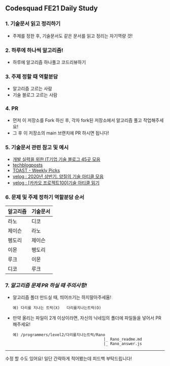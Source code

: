 ## Codesquad FE21 Daily Study

### **1.** 기술문서 읽고 정리하기
- 주제를 정한 후, 기술문서도 같은 문서를 읽고 정리는 자기역량 것!

### **2.** 하루에 하나씩 알고리즘!
- 하루에 알고리즘 하나풀고 코드리뷰하기

### **3.** 주제 정할 때 역할분담
- 알고리즘 고르는 사람  
- 기술 블로그 고르는 사람

### **4.** PR
- 먼저 이 저장소를 Fork 하신 후, 각자 fork된 저장소에서 알고리즘 풀고 작업해주세요!
- 그 후 이 저장소의 main 브랜치에 PR 하시면 됩니다!

### **5.** 기술문서 관련 참고 및 예시
- [개발 실력을 위한 IT기업 기술 블로그 45곳 모음](https://brunch.co.kr/@sicle-official/35)
- [techblogposts](https://techblogposts.com/)
- [TOAST - Weekly Picks](https://ui.toast.com/weekly-pick/ko)
- [velog : 2020년 상반기. 양질의 기술 아티클 모음](https://velog.io/@rkdrhksdn/2020년-상반기-양질의-기술-아티클-모음집)
- [velog : [카카오 프로젝트100]기술 아티클 읽기](https://velog.io/@yujo/kakao-project-100-it-article)

### **6.** 문제 및 주제 정하기 역할분담 순서
| 알고리즘 | 기술문서|
|--------|-------|
|  라노   |   디코  |
|  제이슨  |  라노   |
| 펭도리   | 제이슨  |
|   이몬  |  펭도리  |
|  루크   |   이몬  |
|  디코   |   루크  |

### **7.** ***알고리즘 문제 PR 하실 때 주의사항!***  
- 알고리즘 폴더 만드실 때, 띄어쓰기는 하지말아주세욤!
  ```
  예) 다리를 지나는 트럭(X)   다리를지나는트럭(O)
  ```
- 만약 올리는 파일이 2개 이상이라면, 자신의 닉네임의 폴더에 파일들을 넣어서 PR해주세요!
  ``` 
  예) /programmers/level2/다리를지나는트럭/Rano  
                                          |_ Rano_readme.md
                                          |_ Rano_answer.js
  ```


---

수정 할 수도 있어요! 일단 간략하게 적어봤는데 피드백 부탁드립니다!
